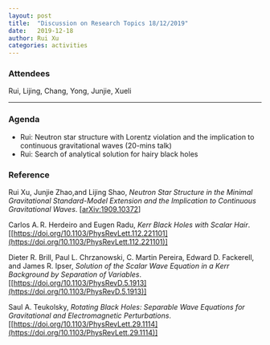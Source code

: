 ```yaml
---
layout: post
title:  "Discussion on Research Topics 18/12/2019"
date:   2019-12-18
author: Rui Xu
categories: activities
---
```



### Attendees

Rui, Lijing, Chang, Yong, Junjie, Xueli

---

### Agenda

- Rui: Neutron star structure with Lorentz violation and the implication to continuous gravitational waves (20-mins talk)
- Rui: Search of analytical solution for hairy black holes 

### Reference
Rui Xu, Junjie Zhao,and Lijing Shao, 
*Neutron Star Structure in the Minimal Gravitational Standard-Model Extension and the Implication to Continuous 
Gravitational Waves*. [[arXiv:1909.10372](https://arxiv.org/abs/1909.10372)] 

Carlos A. R. Herdeiro and Eugen Radu, *Kerr Black Holes with Scalar Hair*. [[https://doi.org/10.1103/PhysRevLett.112.221101](https://doi.org/10.1103/PhysRevLett.112.221101)]

Dieter R. Brill, Paul L. Chrzanowski, C. Martin Pereira, Edward D. Fackerell, and James R. Ipser, *Solution of the Scalar Wave Equation in a Kerr Background by Separation of Variables*. [[https://doi.org/10.1103/PhysRevD.5.1913](https://doi.org/10.1103/PhysRevD.5.1913)]

Saul A. Teukolsky, *Rotating Black Holes: Separable Wave Equations for Gravitational and Electromagnetic Perturbations*.[[https://doi.org/10.1103/PhysRevLett.29.1114](https://doi.org/10.1103/PhysRevLett.29.1114)]
